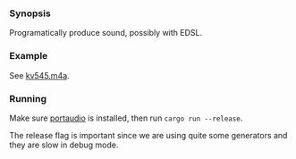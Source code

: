 ### Synopsis

Programatically produce sound, possibly with EDSL.

### Example

See [kv545.m4a](kv545.m4a).

### Running

Make sure [portaudio](http://www.portaudio.com/) is installed, then run `cargo run --release`.

The release flag is important since
we are using quite some generators and they are slow in debug mode.
